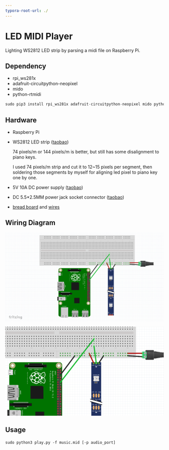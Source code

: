 ```yaml
---
typora-root-url: ./
---
```


# LED MIDI Player

Lighting WS2812 LED strip by parsing a midi file on Raspberry Pi.

## Dependency

- rpi_ws281x 
- adafruit-circuitpython-neopixel
- mido
- python-rtmidi

```python
sudo pip3 install rpi_ws281x adafruit-circuitpython-neopixel mido python-rtmidi
```

## Hardware

- Raspberry Pi

- WS2812 LED strip ([taobao](https://item.taobao.com/item.htm?spm=a1z09.2.0.0.3fda2e8daeF7Er&id=522197656009&_u=61v2hvc1159))

  74 pixels/m or 144 pixels/m is better, but still has some disalignment to piano keys.

  I used 74 pixels/m strip and cut it to 12~15 pixels per segment, then soldering those segments by myself for aligning led pixel to piano key one by one.

- 5V 10A DC power supply ([taobao](https://item.taobao.com/item.htm?spm=a1z09.2.0.0.3fda2e8daeF7Er&id=557471244558&_u=61v2hvc4a6b))

- DC 5.5*2.5MM power jack socket connector ([taobao](https://item.taobao.com/item.htm?spm=a1z09.2.0.0.3fda2e8daeF7Er&id=40871207077&_u=61v2hvcaa1a))

- [bread board](https://detail.tmall.com/item.htm?id=41286068835&spm=a1z09.2.0.0.3fda2e8daeF7Er&_u=61v2hvcf4c3) and [wires](https://detail.tmall.com/item.htm?id=41251229542&spm=a1z09.2.0.0.3fda2e8daeF7Er&_u=61v2hvcd854) 

## Wiring Diagram

![](/images/Snipaste_2019-09-08_19-28-24.png)

![](/images/Snipaste_2019-09-08_19-28-44.png)

## Usage

`sudo python3 play.py -f music.mid [-p audio_port]`

